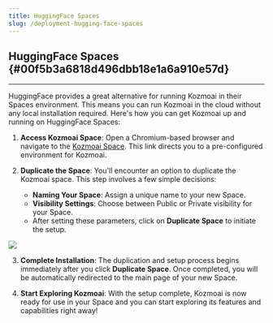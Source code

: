 ```yaml
---
title: HuggingFace Spaces
slug: /deployment-hugging-face-spaces
---
```




## HuggingFace Spaces {#00f5b3a6818d496dbb18e1a6a910e57d}


---


HuggingFace provides a great alternative for running Kozmoai in their Spaces environment. This means you can run Kozmoai in the cloud without any local installation required. Here's how you can get Kozmoai up and running on HuggingFace Spaces:


1. **Access Kozmoai Space**: Open a Chromium-based browser and navigate to the [Kozmoai Space](https://huggingface.co/spaces/Kozmoai/Kozmoai?duplicate=true). This link directs you to a pre-configured environment for Kozmoai.


2. **Duplicate the Space**: You'll encounter an option to duplicate the Kozmoai space. This step involves a few simple decisions:

	- **Naming Your Space**: Assign a unique name to your new Space.
	- **Visibility Settings**: Choose between Public or Private visibility for your Space.
	- After setting these parameters, click on **Duplicate Space** to initiate the setup.

![](/img/hugging-face-deployment.png)

3. **Complete Installation**: The duplication and setup process begins immediately after you click **Duplicate Space**. Once completed, you will be automatically redirected to the main page of your new Space.


4. **Start Exploring Kozmoai**: With the setup complete, Kozmoai is now ready for use in your Space and you can start exploring its features and capabilities right away! 

